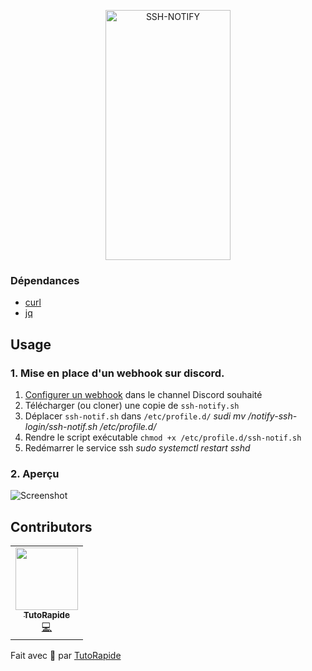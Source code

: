 <p align="center">
	<img alt="SSH-NOTIFY" src="https://cdn.pixabay.com/photo/2018/09/15/04/31/putty-3678638_960_720.png" width="200" height="400" >
</p>


### Dépendances

- [curl](https://curl.se)
- [jq](https://stedolan.github.io/jq/)

## Usage

### 1. Mise en place d'un webhook sur discord.

1. [Configurer un webhook](https://support.discord.com/hc/en-us/articles/228383668-Intro-to-Webhooks) dans le channel Discord souhaité
2. Télécharger (ou cloner) une copie de `ssh-notify.sh`
3. Déplacer `ssh-notif.sh` dans `/etc/profile.d/` *sudi mv /notify-ssh-login/ssh-notif.sh /etc/profile.d/*
4. Rendre le script exécutable `chmod +x /etc/profile.d/ssh-notif.sh`
5. Redémarrer le service ssh *sudo systemctl restart sshd*

### 2. Aperçu 

![Screenshot](https://imgur.com/fNWuSHT.png)


## Contributors

<table>
  <tr>
    <td align="center"><a href="https://www.youtube.com/TutoRapide"><img src="https://yt3.ggpht.com/ytc/AAUvwngzJkJHJEWz421NQonqJzaAlthI8DXuQaYJ4_002A=s900-c-k-c0x00ffffff-no-rj" width="100px;" alt=""/><br /><sub><b>TutoRapide</b></sub></a><br /><a href="https://www.youtube.com/TutoRapide" title="Code">💻</a></td>
  </tr>
</table>

Fait avec 💖 par [TutoRapide](https://discord.gg/YM9XTZP)
